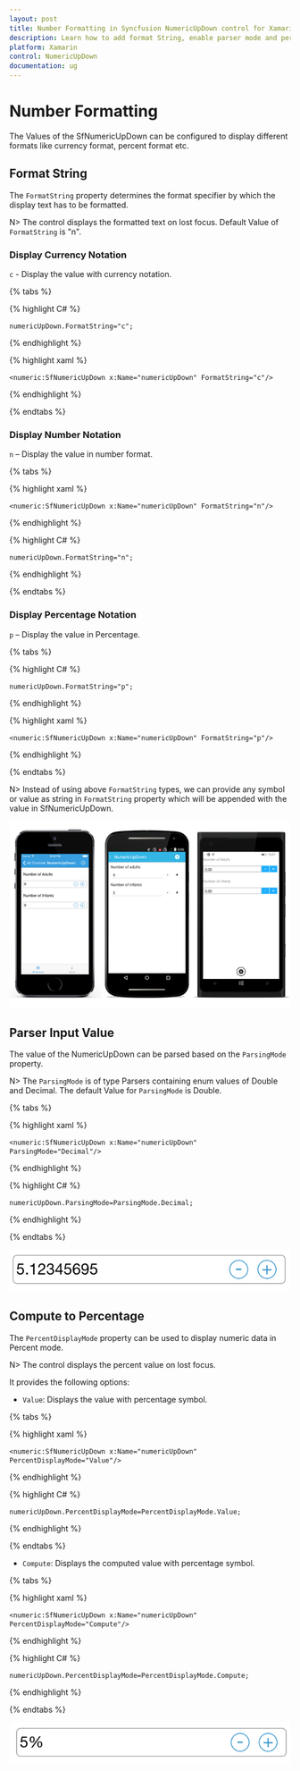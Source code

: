 ```yaml
---
layout: post
title: Number Formatting in Syncfusion NumericUpDown control for Xamarin.Forms
description: Learn how to add format String, enable parser mode and percent display mode for NumericUpDown control.
platform: Xamarin
control: NumericUpDown
documentation: ug
---
```

# Number Formatting

The Values of the SfNumericUpDown can be configured to display different formats like currency format, percent format etc. 

## Format String

The `FormatString` property determines the format specifier by which the display text has to be formatted. 

N> The control displays the formatted text on lost focus. Default Value of `FormatString` is "n". 

### Display Currency Notation

`c` - Display the value with currency notation.

{% tabs %}
	
{% highlight C# %}
	
	numericUpDown.FormatString="c";
	 
{% endhighlight %}

{% highlight xaml %}

	<numeric:SfNumericUpDown x:Name="numericUpDown" FormatString="c"/>
	
{% endhighlight %}

{% endtabs %}

### Display Number Notation

`n` – Display the value in number format.
	
{% tabs %}	

{% highlight xaml %}

	<numeric:SfNumericUpDown x:Name="numericUpDown" FormatString="n"/>
	
{% endhighlight %}

	
{% highlight C# %}
	
	numericUpDown.FormatString="n";
	 
{% endhighlight %}

{% endtabs %}

### Display Percentage Notation

`p` – Display the value in Percentage.
	
{% tabs %}	
	
{% highlight C# %}

	numericUpDown.FormatString="p";
	 
{% endhighlight %}

{% highlight xaml %}

	<numeric:SfNumericUpDown x:Name="numericUpDown" FormatString="p"/>
	
{% endhighlight %}

{% endtabs %}

	
N> Instead of using above `FormatString` types, we can provide any symbol or value as string in `FormatString` property which will be appended with the value in SfNumericUpDown.

![](images/format.png)

## Parser Input Value

The value of the NumericUpDown can be parsed based on the `ParsingMode` property. 

N> The `ParsingMode` is of type Parsers containing enum values of Double and Decimal. The default Value for `ParsingMode` is Double.

{% tabs %}

{% highlight xaml %}

	<numeric:SfNumericUpDown x:Name="numericUpDown" ParsingMode="Decimal"/>
	
{% endhighlight %}

{% highlight C# %}

	numericUpDown.ParsingMode=ParsingMode.Decimal;
	  
{% endhighlight %}


{% endtabs %}


![](images/ParserMode.png)

## Compute to Percentage

The `PercentDisplayMode` property can be used to display numeric data in Percent mode. 

N> The control displays the percent value on lost focus. 

It provides the following options:

* `Value`: Displays the value with percentage symbol.

{% tabs %}

{% highlight xaml %}

	<numeric:SfNumericUpDown x:Name="numericUpDown" PercentDisplayMode="Value"/>
	
{% endhighlight %}

{% highlight C# %}

	numericUpDown.PercentDisplayMode=PercentDisplayMode.Value;

{% endhighlight %}

{% endtabs %}


* `Compute`: Displays the computed value with percentage symbol.

{% tabs %}

{% highlight xaml %}

	<numeric:SfNumericUpDown x:Name="numericUpDown" PercentDisplayMode="Compute"/>
	
{% endhighlight %}

{% highlight C# %}

	numericUpDown.PercentDisplayMode=PercentDisplayMode.Compute;

{% endhighlight %}

{% endtabs %}


![](images/PercentageDisplayMode.png)
